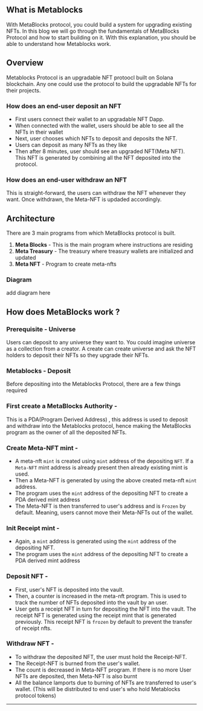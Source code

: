 
## What is Metablocks 

With MetaBlocks protocol, you could build a system for upgrading existing NFTs. In this blog we will go through the fundamentals of MetaBlocks Protocol and how to start building on it. With this explanation, you should be able to understand how Metablocks work. 


## Overview

Metablocks Protocol is an upgradable NFT protoocl built on Solana blockchain. Any one could use the protocol to build the upgradable NFTs for their projects. 

### How does an end-user deposit an NFT
* First users connect their wallet to an upgradable NFT Dapp.
* When connected with the wallet, users should be able to see all the NFTs in their wallet
* Next, user chooses which NFTs to deposit and deposits the NFT.
* Users can deposit as many NFTs as they like
* Then after 8 minutes, user should see an upgraded NFT(Meta NFT). This NFT is generated by combining all the NFT deposited into the protocol.

### How does an end-user withdraw an NFT
 This is straight-forward, the users can withdraw the NFT whenever they want. Once withdrawn, the Meta-NFT is updaded accordingly.


## Architecture
There are 3 main programs from which MetaBlocks protocol is built.

1. **Meta Blocks** - This is the main program where instructions are residing
2. **Meta Treasury** - The treasury where treasury wallets are initialized and updated
3. **Meta NFT** - Program to create meta-nfts


### Diagram

add diagram here

## How does MetaBlocks work ?

### Prerequisite - Universe
Users can deposit to any universe they want to. You could imagine universe as a collection from a creator. A create can create universe and ask the NFT holders to deposit their NFTs so they upgrade their NFTs.

### Metablocks - Deposit

Before depositing into the Metablocks Protocol, there are a few things required

### First create a MetaBlocks Authority - 
This is a PDA(Program Derived Address) , this address is used to deposit and withdraw into the Metablocks protocol, hence making the MetaBlocks program as the owner of all the deposited NFTs. 


### Create Meta-NFT mint - 
* A meta-nft `mint` is created using `mint` address of the depositing `NFT`. If a `Meta-NFT` mint address is already present then already existing mint is used.
* Then a Meta-NFT is generated by using the above created meta-nft `mint` address.
* The program uses the `mint` address of the depositing NFT to create a PDA derived mint address
* The Meta-NFT is then transferred to user's address and is `Frozen` by default. Meaning, users cannot move their Meta-NFTs out of the wallet.

### Init Receipt mint - 
* Again, a `mint` address is generated using the `mint` address of the depositing NFT.
* The program uses the `mint` address of the depositing NFT to create a PDA derived mint address


### Deposit NFT - 
* First, user's NFT is deposited into the vault. 
* Then, a counter is increased in the meta-nft program. This is used to track the number of NFTs deposited into the vault by an user.
* User gets a receipt NFT in turn for depositing the NFT into the vault. The receipt NFT is generated using the receipt mint that is generated previously. This receipt NFT is `frozen` by default to prevent the transfer of receipt nfts.


### Withdraw NFT - 
* To withdraw the deposited NFT, the user must hold the Receipt-NFT. 
* The Receipt-NFT is burned from the user's wallet.
* The count is decreased in Meta-NFT program. If there is no more User NFTs are deposited, then Meta-NFT is also burnt
* All the balance lamports due to burning of NFTs are transferred to user's wallet. (This will be distributed to end user's who hold Metablocks protocol tokens) 
  

---




